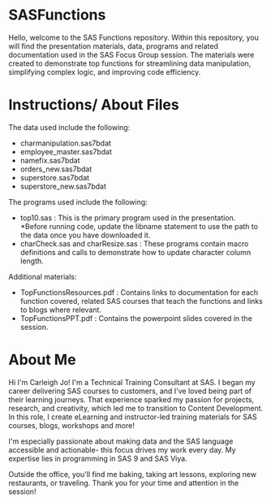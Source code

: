 # SASFunctions

Hello, welcome to the SAS Functions repository. Within this repository, you will find the presentation materials, data, programs and related documentation used in the SAS Focus Group session. The materials were created to demonstrate top functions for streamlining data manipulation, simplifying complex logic, and improving code efficiency.

# Instructions/ About Files

The data used include the following:
- charmanipulation.sas7bdat
- employee_master.sas7bdat
- namefix.sas7bdat
- orders_new.sas7bdat
- superstore.sas7bdat
- superstore_new.sas7bdat

The programs used include the following:
- top10.sas : This is the primary program used in the presentation.
              *Before running code, update the libname statement to use the path to the data once you have downloaded it.
- charCheck.sas and charResize.sas : These programs contain macro definitions and calls to demonstrate how to update character column length.

Additional materials:
- TopFunctionsResources.pdf : Contains links to documentation for each function covered, related SAS courses that teach the functions and links to blogs where relevant. 
- TopFunctionsPPT.pdf : Contains the powerpoint slides covered in the session. 

# About Me

Hi I'm Carleigh Jo! I'm a Technical Training Consultant at SAS. I began my career delivering SAS courses to customers, and I've loved being part of their learning journeys. That experience sparked my passion for projects, research, and creativity, which led me to transition to Content Development. In this role, I create eLearning and instructor-led training materials for SAS courses, blogs, workshops and more!

I'm especially passionate about making data and the SAS language accessible and actionable- this focus drives my work every day. My expertise lies in programming in SAS 9 and SAS Viya. 

Outside the office, you'll find me baking, taking art lessons, exploring new restaurants, or traveling. Thank you for your time and attention in the session!
